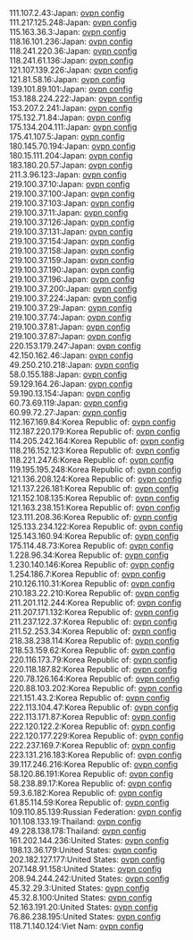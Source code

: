 111.107.2.43:Japan: [ovpn config](vpn/111_107_2_43.ovpn)  
111.217.125.248:Japan: [ovpn config](vpn/111_217_125_248.ovpn)  
115.163.36.3:Japan: [ovpn config](vpn/115_163_36_3.ovpn)  
118.16.101.236:Japan: [ovpn config](vpn/118_16_101_236.ovpn)  
118.241.220.36:Japan: [ovpn config](vpn/118_241_220_36.ovpn)  
118.241.61.136:Japan: [ovpn config](vpn/118_241_61_136.ovpn)  
121.107.139.226:Japan: [ovpn config](vpn/121_107_139_226.ovpn)  
121.81.58.16:Japan: [ovpn config](vpn/121_81_58_16.ovpn)  
139.101.89.101:Japan: [ovpn config](vpn/139_101_89_101.ovpn)  
153.188.224.222:Japan: [ovpn config](vpn/153_188_224_222.ovpn)  
153.207.2.241:Japan: [ovpn config](vpn/153_207_2_241.ovpn)  
175.132.71.84:Japan: [ovpn config](vpn/175_132_71_84.ovpn)  
175.134.204.111:Japan: [ovpn config](vpn/175_134_204_111.ovpn)  
175.41.107.5:Japan: [ovpn config](vpn/175_41_107_5.ovpn)  
180.145.70.194:Japan: [ovpn config](vpn/180_145_70_194.ovpn)  
180.15.111.204:Japan: [ovpn config](vpn/180_15_111_204.ovpn)  
183.180.20.57:Japan: [ovpn config](vpn/183_180_20_57.ovpn)  
211.3.96.123:Japan: [ovpn config](vpn/211_3_96_123.ovpn)  
219.100.37.10:Japan: [ovpn config](vpn/219_100_37_10.ovpn)  
219.100.37.100:Japan: [ovpn config](vpn/219_100_37_100.ovpn)  
219.100.37.103:Japan: [ovpn config](vpn/219_100_37_103.ovpn)  
219.100.37.11:Japan: [ovpn config](vpn/219_100_37_11.ovpn)  
219.100.37.126:Japan: [ovpn config](vpn/219_100_37_126.ovpn)  
219.100.37.131:Japan: [ovpn config](vpn/219_100_37_131.ovpn)  
219.100.37.154:Japan: [ovpn config](vpn/219_100_37_154.ovpn)  
219.100.37.158:Japan: [ovpn config](vpn/219_100_37_158.ovpn)  
219.100.37.159:Japan: [ovpn config](vpn/219_100_37_159.ovpn)  
219.100.37.190:Japan: [ovpn config](vpn/219_100_37_190.ovpn)  
219.100.37.196:Japan: [ovpn config](vpn/219_100_37_196.ovpn)  
219.100.37.200:Japan: [ovpn config](vpn/219_100_37_200.ovpn)  
219.100.37.224:Japan: [ovpn config](vpn/219_100_37_224.ovpn)  
219.100.37.29:Japan: [ovpn config](vpn/219_100_37_29.ovpn)  
219.100.37.74:Japan: [ovpn config](vpn/219_100_37_74.ovpn)  
219.100.37.81:Japan: [ovpn config](vpn/219_100_37_81.ovpn)  
219.100.37.87:Japan: [ovpn config](vpn/219_100_37_87.ovpn)  
220.153.179.247:Japan: [ovpn config](vpn/220_153_179_247.ovpn)  
42.150.162.46:Japan: [ovpn config](vpn/42_150_162_46.ovpn)  
49.250.210.218:Japan: [ovpn config](vpn/49_250_210_218.ovpn)  
58.0.155.188:Japan: [ovpn config](vpn/58_0_155_188.ovpn)  
59.129.164.26:Japan: [ovpn config](vpn/59_129_164_26.ovpn)  
59.190.13.154:Japan: [ovpn config](vpn/59_190_13_154.ovpn)  
60.73.69.119:Japan: [ovpn config](vpn/60_73_69_119.ovpn)  
60.99.72.27:Japan: [ovpn config](vpn/60_99_72_27.ovpn)  
112.167.169.84:Korea Republic of: [ovpn config](vpn/112_167_169_84.ovpn)  
112.187.220.179:Korea Republic of: [ovpn config](vpn/112_187_220_179.ovpn)  
114.205.242.164:Korea Republic of: [ovpn config](vpn/114_205_242_164.ovpn)  
118.216.152.123:Korea Republic of: [ovpn config](vpn/118_216_152_123.ovpn)  
118.221.247.6:Korea Republic of: [ovpn config](vpn/118_221_247_6.ovpn)  
119.195.195.248:Korea Republic of: [ovpn config](vpn/119_195_195_248.ovpn)  
121.136.208.124:Korea Republic of: [ovpn config](vpn/121_136_208_124.ovpn)  
121.137.226.181:Korea Republic of: [ovpn config](vpn/121_137_226_181.ovpn)  
121.152.108.135:Korea Republic of: [ovpn config](vpn/121_152_108_135.ovpn)  
121.163.238.151:Korea Republic of: [ovpn config](vpn/121_163_238_151.ovpn)  
123.111.208.36:Korea Republic of: [ovpn config](vpn/123_111_208_36.ovpn)  
125.133.234.122:Korea Republic of: [ovpn config](vpn/125_133_234_122.ovpn)  
125.143.160.94:Korea Republic of: [ovpn config](vpn/125_143_160_94.ovpn)  
175.114.48.73:Korea Republic of: [ovpn config](vpn/175_114_48_73.ovpn)  
1.228.96.34:Korea Republic of: [ovpn config](vpn/1_228_96_34.ovpn)  
1.230.140.146:Korea Republic of: [ovpn config](vpn/1_230_140_146.ovpn)  
1.254.186.7:Korea Republic of: [ovpn config](vpn/1_254_186_7.ovpn)  
210.126.110.31:Korea Republic of: [ovpn config](vpn/210_126_110_31.ovpn)  
210.183.22.210:Korea Republic of: [ovpn config](vpn/210_183_22_210.ovpn)  
211.201.112.244:Korea Republic of: [ovpn config](vpn/211_201_112_244.ovpn)  
211.207.171.132:Korea Republic of: [ovpn config](vpn/211_207_171_132.ovpn)  
211.237.122.37:Korea Republic of: [ovpn config](vpn/211_237_122_37.ovpn)  
211.52.253.34:Korea Republic of: [ovpn config](vpn/211_52_253_34.ovpn)  
218.38.238.114:Korea Republic of: [ovpn config](vpn/218_38_238_114.ovpn)  
218.53.159.62:Korea Republic of: [ovpn config](vpn/218_53_159_62.ovpn)  
220.116.173.79:Korea Republic of: [ovpn config](vpn/220_116_173_79.ovpn)  
220.118.187.82:Korea Republic of: [ovpn config](vpn/220_118_187_82.ovpn)  
220.78.126.164:Korea Republic of: [ovpn config](vpn/220_78_126_164.ovpn)  
220.88.103.202:Korea Republic of: [ovpn config](vpn/220_88_103_202.ovpn)  
221.151.43.2:Korea Republic of: [ovpn config](vpn/221_151_43_2.ovpn)  
222.113.104.47:Korea Republic of: [ovpn config](vpn/222_113_104_47.ovpn)  
222.113.171.87:Korea Republic of: [ovpn config](vpn/222_113_171_87.ovpn)  
222.120.122.2:Korea Republic of: [ovpn config](vpn/222_120_122_2.ovpn)  
222.120.177.229:Korea Republic of: [ovpn config](vpn/222_120_177_229.ovpn)  
222.237.169.7:Korea Republic of: [ovpn config](vpn/222_237_169_7.ovpn)  
223.131.216.183:Korea Republic of: [ovpn config](vpn/223_131_216_183.ovpn)  
39.117.246.216:Korea Republic of: [ovpn config](vpn/39_117_246_216.ovpn)  
58.120.86.191:Korea Republic of: [ovpn config](vpn/58_120_86_191.ovpn)  
58.238.89.17:Korea Republic of: [ovpn config](vpn/58_238_89_17.ovpn)  
59.3.6.182:Korea Republic of: [ovpn config](vpn/59_3_6_182.ovpn)  
61.85.114.59:Korea Republic of: [ovpn config](vpn/61_85_114_59.ovpn)  
109.110.85.139:Russian Federation: [ovpn config](vpn/109_110_85_139.ovpn)  
101.108.133.19:Thailand: [ovpn config](vpn/101_108_133_19.ovpn)  
49.228.138.178:Thailand: [ovpn config](vpn/49_228_138_178.ovpn)  
161.202.144.236:United States: [ovpn config](vpn/161_202_144_236.ovpn)  
198.13.36.179:United States: [ovpn config](vpn/198_13_36_179.ovpn)  
202.182.127.177:United States: [ovpn config](vpn/202_182_127_177.ovpn)  
207.148.91.158:United States: [ovpn config](vpn/207_148_91_158.ovpn)  
208.94.244.242:United States: [ovpn config](vpn/208_94_244_242.ovpn)  
45.32.29.3:United States: [ovpn config](vpn/45_32_29_3.ovpn)  
45.32.8.100:United States: [ovpn config](vpn/45_32_8_100.ovpn)  
52.163.191.20:United States: [ovpn config](vpn/52_163_191_20.ovpn)  
76.86.238.195:United States: [ovpn config](vpn/76_86_238_195.ovpn)  
118.71.140.124:Viet Nam: [ovpn config](vpn/118_71_140_124.ovpn)  
